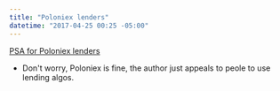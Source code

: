 ```yaml
---
title: "Poloniex lenders"
datetime: "2017-04-25 00:25 -05:00"
---
```


[PSA for Poloniex lenders](https://www.reddit.com/r/BitcoinMarkets/comments/67e2zm/psa_for_lenders_on_poloniex/)

- Don't worry, Poloniex is fine, the author just appeals to peole to use lending algos.